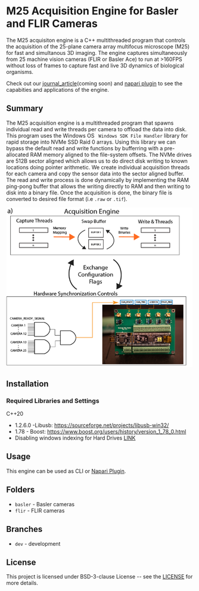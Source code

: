 # M25 Acquisition Engine for Basler and FLIR Cameras
The M25 acquisiton engine is a C++ multithreaded program that controls the acquisition of the 25-plane camera array multifocus microscope (M25) for fast and simultanous 3D imaging. The engine captures simultaneously from 25 machine vision cameras (FLIR or Basler Ace) to run at >160FPS without loss of frames to capture fast and live 3D dynamics of biological organisms. 

Check out our [journal_article]()(coming soon) and [napari plugin](https://github.com/SaraLab-Group/m25-napari) to see the capabities and applications of the engine.

## Summary
The M25 acquisition engine is a multithreaded program that spawns individual read and write threads per camera to offload the data into disk. This program uses the Windows OS ` Windows SDK File Handler` library for rapid storage into NVMe SSD Raid 0 arrays. Using this library we can bypass the default read and write functions by bufferring with a pre-allocated RAM memory aligned to the file-system offsets. The NVMe drives are 512B sector aligned which allows us to do direct disk writing to known locations doing pointer arithmetic. We create individual acquisition threads for each camera and copy the sensor data into the sector aligned buffer. The read and write process is done dynamically by implementing the RAM ping-pong buffer that allows the writing directly to RAM and then writing to disk into a binary file. Once the acquisition is done, the binary file is converted to desired file format (i.e `.raw` or `.tif`). 

<img src="https://github.com/SaraLab-Group/M25_Acqusition_Engine/blob/main/docs/images/timing_diagram.png" alt="m25 acuqisition engine diagram" width="500"/>

## Installation
### Required Libraries and Settings
C++20
- 1.2.6.0 -Libusb: https://sourceforge.net/projects/libusb-win32/
- 1.78 - Boost: https://www.boost.org/users/history/version_1_78_0.html
- Disabling windows indexing for Hard Drives [LINK](https://www.auslogics.com/en/articles/how-to-turn-off-windows-indexing/#:~:text=Once%20File%20Explorer%20shows%20up,click%20on%20the%20OK%20button)


## Usage
This engine can be used as CLI or [Napari Plugin](pending). 

## Folders
- `basler` - Basler cameras
- `flir` - FLIR cameras

## Branches
- `dev` - development

## License
This project is licensed under BSD-3-clause License -- see the [LICENSE](LICENSE) for more details.




